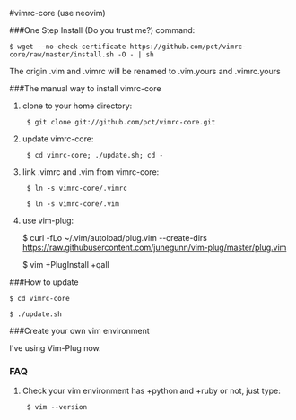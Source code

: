 #vimrc-core (use neovim)

###One Step Install (Do you trust me?)
command:

    $ wget --no-check-certificate https://github.com/pct/vimrc-core/raw/master/install.sh -O - | sh

The origin .vim and .vimrc will be renamed to .vim.yours and .vimrc.yours

###The manual way to install vimrc-core
1. clone to your home directory:

		$ git clone git://github.com/pct/vimrc-core.git

2. update vimrc-core:

    	$ cd vimrc-core; ./update.sh; cd -

3. link .vimrc and .vim from vimrc-core:

    	$ ln -s vimrc-core/.vimrc

    	$ ln -s vimrc-core/.vim

4. use vim-plug:

      $ curl -fLo ~/.vim/autoload/plug.vim --create-dirs \
          https://raw.githubusercontent.com/junegunn/vim-plug/master/plug.vim

      $ vim +PlugInstall +qall

###How to update

    $ cd vimrc-core

    $ ./update.sh

###Create your own vim environment

I've using Vim-Plug now.


### FAQ
1. Check your vim environment has +python and +ruby or not, just type:

    	$ vim --version

